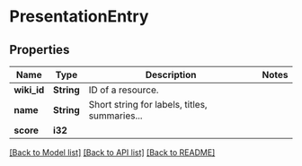 # PresentationEntry

## Properties
Name | Type | Description | Notes
------------ | ------------- | ------------- | -------------
**wiki_id** | **String** | ID of a resource. | 
**name** | **String** | Short string for labels, titles, summaries... | 
**score** | **i32** |  | 

[[Back to Model list]](../README.md#documentation-for-models) [[Back to API list]](../README.md#documentation-for-api-endpoints) [[Back to README]](../README.md)


